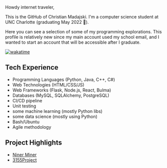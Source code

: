 Howdy internet traveler,

This is the GitHub of Christian Madajski.
I'm a computer science student at UNC Charlotte (graduating May 2022 🥳).

Here you can see a selection of some of my programming explorations. This profile is
relatively new since my main account used my school email, and I wanted to start 
an account that will be accessible after I graduate.

[![wakatime](https://wakatime.com/badge/user/510092ca-a9b8-48f5-bf50-9b05005ef525.svg)](https://wakatime.com/@510092ca-a9b8-48f5-bf50-9b05005ef525)

## Tech Experience
- Programming Languages (Python, Java, C++, C#)
- Web Technologies (HTML/CSS/JS)
- Web Frameworks (Flask, Node.js, React, Bulma)
- Databases (MySQL, SQLAlchemy, PostgreSQL)
- CI/CD pipeline
- Unit testing
- some machine learning (mostly Python libs)
- some data science (mostly using Python)
- Bash/Ubuntu
- Agile methodology

## Project Highlights
- [Niner Miner](https://github.com/cmadajski/niner_miner)
- [3155Project](https://github.com/cmadajski/3155Project)
